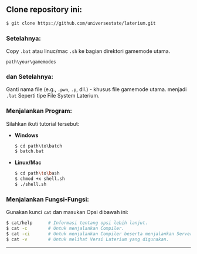 ## Clone repository ini:
```bash
$ git clone https://github.com/universestate/laterium.git
```

### Setelahnya:
Copy `.bat` atau linuc/mac `.sh` ke bagian direktori gamemode utama.
```
path\your\gamemodes
```

### dan Setelahnya:
Ganti nama file (e.g., `.pwn`, `.p`, dll.) - khusus file gamemode utama. menjadi `.lat` Seperti tipe File System Laterium.

### Menjalankan Program:
Silahkan ikuti tutorial tersebut:

- **Windows**  
  ```bat
  $ cd path\to\batch
  $ batch.bat
  ```
- **Linux/Mac**  
  ```sh
  $ cd path\to\bash
  $ chmod +x shell.sh
  $ ./shell.sh
  ```

### Menjalankan Fungsi-Fungsi:
Gunakan kunci `cat` dan masukan Opsi dibawah ini:
```bash
$ cat/help      # Informasi tentang opsi lebih lanjut.
$ cat -c        # Untuk menjalankan Compiler.
$ cat -ci       # Untuk menjalankan Compiler beserta menjalankan Server.
$ cat -v        # Untuk melihat Versi Laterium yang digunakan.
```

---
